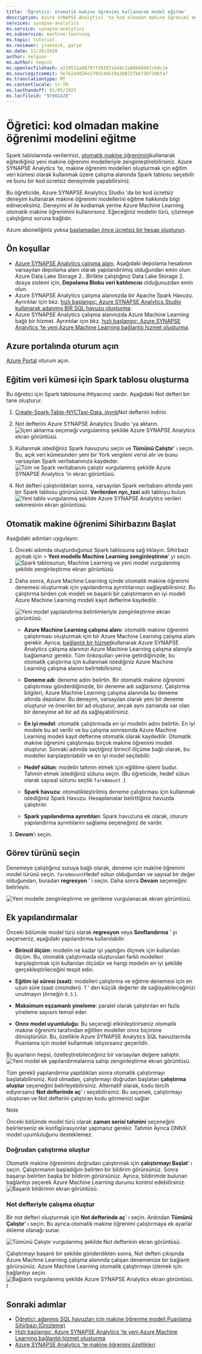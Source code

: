 ```yaml
---
title: 'Öğretici: otomatik makine öğrenimi kullanarak model eğitme'
description: Azure SYNAPSE Analytics 'te kod olmadan makine öğrenimi modelini eğitme hakkında öğretici.
services: synapse-analytics
ms.service: synapse-analytics
ms.subservice: machine-learning
ms.topic: tutorial
ms.reviewer: jrasnick, garye
ms.date: 11/20/2020
author: nelgson
ms.author: negust
ms.openlocfilehash: e219531a88787f19197a2e8c2a80040497c6dc1e
ms.sourcegitcommit: 5e762a9d26e179d14eb19a28872fb673bf306fa7
ms.translationtype: MT
ms.contentlocale: tr-TR
ms.lasthandoff: 01/05/2021
ms.locfileid: "97901428"
---
```

# <a name="tutorial-train-a-machine-learning-model-without-code"></a>Öğretici: kod olmadan makine öğrenimi modelini eğitme

Spark tablolarında verilerinizi, [otomatik makine öğrenimini](https://docs.microsoft.com/azure/machine-learning/concept-automated-ml)kullanarak eğitediğiniz yeni makine öğrenimi modelleriyle zenginleştirebilirsiniz. Azure SYNAPSE Analytics 'te, makine öğrenimi modelleri oluşturmak için eğitim veri kümesi olarak kullanmak üzere çalışma alanında Spark tablosu seçebilir ve bunu bir kod ücretsiz deneyimde yapabilirsiniz.

Bu öğreticide, Azure SYNAPSE Analytics Studio 'da bir kod ücretsiz deneyim kullanarak makine öğrenimi modellerini eğitme hakkında bilgi edineceksiniz. Deneyimi el ile kodlamak yerine Azure Machine Learning otomatik makine öğrenimini kullanırsınız. Eğeceğiniz modelin türü, çözmeye çalıştığınız soruna bağlıdır.

Azure aboneliğiniz yoksa [başlamadan önce ücretsiz bir hesap oluşturun](https://azure.microsoft.com/free/).

## <a name="prerequisites"></a>Ön koşullar

- [Azure SYNAPSE Analytics çalışma alanı](../get-started-create-workspace.md). Aşağıdaki depolama hesabının varsayılan depolama alanı olarak yapılandırılmış olduğundan emin olun: Azure Data Lake Storage 2.. Birlikte çalıştığınız Data Lake Storage 2. dosya sistemi için, **Depolama Blobu veri katılımcısı** olduğunuzdan emin olun.
- Azure SYNAPSE Analytics çalışma alanınızda bir Apache Spark Havuzu. Ayrıntılar için bkz. [hızlı başlangıç: Azure SYNAPSE Analytics Studio kullanarak adanmış BIR SQL havuzu oluşturma](../quickstart-create-sql-pool-studio.md).
- Azure SYNAPSE Analytics çalışma alanınızda Azure Machine Learning bağlı bir hizmet. Ayrıntılar için bkz. [hızlı başlangıç: Azure SYNAPSE Analytics 'te yeni Azure Machine Learning bağlantılı hizmet oluşturma](quickstart-integrate-azure-machine-learning.md).

## <a name="sign-in-to-the-azure-portal"></a>Azure portalında oturum açın

[Azure Portal](https://portal.azure.com/) oturum açın.

## <a name="create-a-spark-table-for-training-dataset"></a>Eğitim veri kümesi için Spark tablosu oluşturma

Bu öğretici için Spark tablosuna ihtiyacınız vardır. Aşağıdaki Not defteri bir tane oluşturur.

1. [Create-Spark-Table-NYCTaxi-Data. ipynb](https://go.microsoft.com/fwlink/?linkid=2149229)Not defterini indirin.

1. Not defterini Azure SYNAPSE Analytics Studio 'ya aktarın.
![Içeri aktarma seçeneği vurgulanmış şekilde Azure SYNAPSE Analytics ekran görüntüsü.](media/tutorial-automl-wizard/tutorial-automl-wizard-00a.png)

1. Kullanmak istediğiniz Spark havuzunu seçin ve **Tümünü Çalıştır**' ı seçin. Bu, açık veri kümesinden yeni bir York vergileni verisi alır ve bunu varsayılan Spark veritabanınıza kaydeder.
![Tüm ve Spark veritabanını çalıştır vurgulanmış şekilde Azure SYNAPSE Analytics 'in ekran görüntüsü.](media/tutorial-automl-wizard/tutorial-automl-wizard-00b.png)

1. Not defteri çalıştırıldıktan sonra, varsayılan Spark veritabanı altında yeni bir Spark tablosu görürsünüz. **Verilerden** **nyc_taxi** adlı tabloyu bulun.
![Yeni tablo vurgulanmış şekilde Azure SYNAPSE Analytics verileri sekmesinin ekran görüntüsü.](media/tutorial-automl-wizard/tutorial-automl-wizard-00c.png)

## <a name="launch-automated-machine-learning-wizard"></a>Otomatik makine öğrenimi Sihirbazını Başlat

Aşağıdaki adımları uygulayın:

1. Önceki adımda oluşturduğunuz Spark tablosuna sağ tıklayın. Sihirbazı açmak için   >  **Yeni modelle Machine Learning zenginleştirme**' yi seçin.
![Spark tablosunun, Machine Learning ve yeni model vurgulanmış şekilde zenginleştirme ekran görüntüsü.](media/tutorial-automl-wizard/tutorial-automl-wizard-00d.png)

1. Daha sonra, Azure Machine Learning içinde otomatik makine öğrenimi denemesi oluşturmak için yapılandırma ayrıntılarınızı sağlayabilirsiniz. Bu çalıştırma birden çok modeli ve başarılı bir çalıştırmanın en iyi modeli Azure Machine Learning modeli kayıt defterine kaydedilir.

   ![Yeni model yapılandırma belirtimleriyle zenginleştirme ekran görüntüsü.](media/tutorial-automl-wizard/tutorial-automl-wizard-configure-run-00a.png)

    - **Azure Machine Learning çalışma alanı**: otomatik makine öğrenimi çalıştırması oluşturmak için bir Azure Machine Learning çalışma alanı gerekir. Ayrıca, [bağlantılı bir hizmet](quickstart-integrate-azure-machine-learning.md)kullanarak Azure SYNAPSE Analytics çalışma alanınızı Azure Machine Learning çalışma alanıyla bağlamanız gerekir. Tüm önkoşulları yerine getirdiğinizde, bu otomatik çalıştırma için kullanmak istediğiniz Azure Machine Learning çalışma alanını belirtebilirsiniz.

    - **Deneme adı**: deneme adını belirtin. Bir otomatik makine öğrenimi çalıştırması gönderdiğinizde, bir deneme adı sağlarsınız. Çalıştırma bilgileri, Azure Machine Learning çalışma alanında bu deneme altında depolanır. Bu deneyim, varsayılan olarak yeni bir deneme oluşturur ve önerilen bir ad oluşturur, ancak aynı zamanda var olan bir deneyime ait bir ad da sağlayabilirsiniz.

    - **En iyi model**: otomatik çalıştırmada en iyi modelin adını belirtin. En iyi modele bu ad verilir ve bu çalışma sonrasında Azure Machine Learning modeli kayıt defterine otomatik olarak kaydedilir. Otomatik makine öğrenimi çalıştırması birçok makine öğrenimi modeli oluşturur. Sonraki adımda seçtiğiniz birincil ölçüme bağlı olarak, bu modeller karşılaştırılabilir ve en iyi model seçilebilir.

    - **Hedef sütun**: modelin tahmin etmek için eğitilme işlemi budur. Tahmin etmek istediğiniz sütunu seçin. (Bu öğreticide, hedef sütun olarak sayısal sütunu seçtik `fareAmount` .)

    - **Spark havuzu**: otomatikleştirilmiş deneme çalıştırması için kullanmak istediğiniz Spark Havuzu. Hesaplamalar belirttiğiniz havuzda çalıştırılır.

    - **Spark yapılandırma ayrıntıları**: Spark havuzuna ek olarak, oturum yapılandırma ayrıntılarını sağlama seçeneğiniz de vardır.

1. **Devam**’ı seçin.

## <a name="choose-task-type"></a>Görev türünü seçin

Denemeye çalıştığınız soruya bağlı olarak, deneme için makine öğrenimi model türünü seçin. `fareAmount`Hedef sütun olduğundan ve sayısal bir değer olduğundan, buradan **regresyon** ' i seçin. Daha sonra **Devam** seçeneğini belirleyin.

![Yeni modelle zenginleştirme ve gerileme vurgulanacak ekran görüntüsü.](media/tutorial-automl-wizard/tutorial-automl-wizard-configure-run-00b.png)

## <a name="additional-configurations"></a>Ek yapılandırmalar

Önceki bölümde model türü olarak **regresyon** veya **Sınıflandırma** ' yı seçerseniz, aşağıdaki yapılandırma kullanılabilir:

- **Birincil ölçüm**: modelin ne kadar iyi yaptığını ölçmek için kullanılan ölçüm. Bu, otomatik çalıştırmada oluşturulan farklı modelleri karşılaştırmak için kullanılan ölçüdür ve hangi modelin en iyi şekilde gerçekleştirileceğini tespit edin.

- **Eğitim işi süresi (saat)**: modelleri çalıştırma ve eğitme denemesi için en uzun süre (saat cinsinden). 1 ' den küçük değerler de sağlayabileceğinizi unutmayın (örneğin `0.5` ).

- **Maksimum eşzamanlı yineleme**: paralel olarak çalıştırılan en fazla yineleme sayısını temsil eder.

- **Onnx model uyumluluğu**: Bu seçeneği etkinleştirirseniz otomatik makine öğrenimi tarafından eğitilen modeller onnx biçimine dönüştürülür. Bu, özellikle Azure SYNAPSE Analytics SQL havuzlarında Puanlama için model kullanmak istiyorsanız geçerlidir.

Bu ayarların hepsi, özelleştirebileceğiniz bir varsayılan değere sahiptir.
![Yeni model ek yapılandırmalarına sahip zenginleştirme ekran görüntüsü.](media/tutorial-automl-wizard/tutorial-automl-wizard-configure-run-00c.png)

Tüm gerekli yapılandırma yapıldıktan sonra otomatik çalıştırmayı başlatabilirsiniz. Kod olmadan, çalıştırmayı doğrudan başlatan **çalıştırma oluştur** seçeneğini belirleyebilirsiniz. Alternatif olarak, kodu tercih ediyorsanız **Not defterinde aç**' ı seçebilirsiniz. Bu seçenek, çalıştırmayı oluşturan ve Not defterini çalıştıran kodu görmenizi sağlar.

>[!NOTE]
>Önceki bölümde model türü olarak **zaman serisi tahmini** seçeneğini belirlerseniz ek konfigürasyonlar yapmanız gerekir. Tahmin Ayrıca ONNX model uyumluluğunu desteklemez.

### <a name="create-run-directly"></a>Doğrudan çalıştırma oluştur

Otomatik makine öğrenimini doğrudan çalıştırmak için **çalıştırmayı Başlat**' ı seçin. Çalıştırmanın başladığını belirten bir bildirim görürsünüz. Sonra başarıyı belirten başka bir bildirim görürsünüz. Ayrıca, bildirimde bulunan bağlantıyı seçerek Azure Machine Learning durumu kontrol edebilirsiniz.
![Başarılı bildirimin ekran görüntüsü.](media/tutorial-automl-wizard/tutorial-automl-wizard-configure-run-00d.png)

### <a name="create-run-with-notebook"></a>Not defteriyle çalışma oluştur

Bir not defteri oluşturmak için **Not defterinde aç**' ı seçin. Ardından **Tümünü Çalıştır**' ı seçin. Bu ayrıca otomatik makine öğrenimi çalıştırmaya ek ayarlar ekleme olanağı sunar.

![Tümünü Çalıştır vurgulanmış şekilde Not defterinin ekran görüntüsü.](media/tutorial-automl-wizard/tutorial-automl-wizard-configure-run-00e.png)

Çalıştırmayı başarılı bir şekilde gönderdikten sonra, Not defteri çıkışında Azure Machine Learning çalışma alanında çalışan denemenize bir bağlantı görürsünüz. Azure Machine Learning otomatik çalıştırmayı izlemek için bağlantıyı seçin.
![Bağlantı vurgulanmış şekilde Azure SYNAPSE Analytics ekran görüntüsü. ](media/tutorial-automl-wizard/tutorial-automl-wizard-configure-run-00f.png) )

## <a name="next-steps"></a>Sonraki adımlar

- [Öğretici: adanmış SQL havuzları için makine öğrenme modeli Puanlama Sihirbazı (Önizleme)](tutorial-sql-pool-model-scoring-wizard.md)
- [Hızlı başlangıç: Azure SYNAPSE Analytics 'te yeni Azure Machine Learning bağlantılı hizmet oluşturma](quickstart-integrate-azure-machine-learning.md)
- [Azure SYNAPSE Analytics 'te makine öğrenimi özellikleri](what-is-machine-learning.md)
